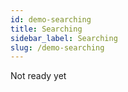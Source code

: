 ```yaml
---
id: demo-searching
title: Searching
sidebar_label: Searching
slug: /demo-searching
---
```


Not ready yet

